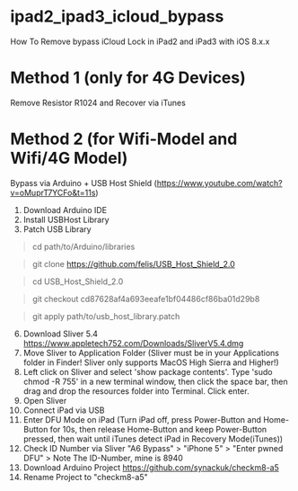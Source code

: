 # ipad2_ipad3_icloud_bypass
How To Remove bypass iCloud Lock in iPad2 and iPad3 with iOS 8.x.x

# Method 1 (only for 4G Devices)
Remove Resistor R1024 and Recover via iTunes


# Method 2 (for Wifi-Model and Wifi/4G Model)
Bypass via Arduino + USB Host Shield (https://www.youtube.com/watch?v=oMuprT7YCFo&t=11s)

1) Download Arduino IDE
2) Install USBHost Library
3) Patch USB Library
> cd path/to/Arduino/libraries

> git clone https://github.com/felis/USB_Host_Shield_2.0

> cd USB_Host_Shield_2.0

> git checkout cd87628af4a693eeafe1bf04486cf86ba01d29b8

> git apply path/to/usb_host_library.patch
6) Download Sliver 5.4 https://www.appletech752.com/Downloads/SliverV5.4.dmg
7) Move Sliver to Application Folder (Sliver must be in your Applications folder in Finder! Sliver only supports MacOS High Sierra and Higher!)
8) Left click on Sliver and select 'show package contents'. Type 'sudo chmod -R 755' in a new terminal window, then click the space bar, then drag and drop the resources folder into Terminal. Click enter.
9) Open Sliver
10) Connect iPad via USB
11) Enter DFU Mode on iPad (Turn iPad off, press Power-Button and Home-Button for 10s, then release Home-Button and keep Power-Button pressed, then wait until iTunes detect iPad in Recovery Mode(iTunes))
12) Check ID Number via Sliver "A6 Bypass" > "iPhone 5" > "Enter pwned DFU" > Note The ID-Number, mine is 8940
13) Download Arduino Project https://github.com/synackuk/checkm8-a5
14) Rename Project to "checkm8-a5"


